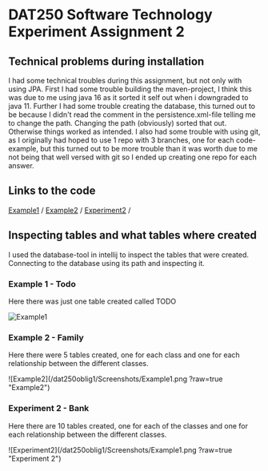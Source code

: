 # DAT250 Software Technology Experiment Assignment 2

## Technical problems during installation

I had some technical troubles during this assignment, but not only with using JPA. First I had some trouble building the maven-project, I think this was due to me 
using java 16 as it sorted it self out when i downgraded to java 11. Further I had some trouble creating the database, this turned out to be because I didn't read 
the comment in the persistence.xml-file telling me to change the path. Changing the path (obviously) sorted that out. Otherwise things worked as intended.
I also had some trouble with using git, as I originally had hoped to use 1 repo with 3 branches, one for each code-example, but this turned out to be more trouble
than it was worth due to me not being that well versed with git so I ended up creating one repo for each answer. 


## Links to the code

[Example1](https://github.com/Gudolv/dat250-jpa-ex1/tree/master) /
[Example2](https://github.com/Gudolv/dat250-jpa-ex1-2/tree/master) /
[Experiment2](https://github.com/Gudolv/dat250-exp2/tree/master) /

## Inspecting tables and what tables where created

I used the database-tool in intellij to inspect the tables that were created. Connecting to the database using its path and inspecting it.

### Example 1 - Todo
Here there was just one table created called TODO

![Example1](/dat250oblig1/Screenshots/Example1.png?raw=true "Example1")

### Example 2 - Family

Here there were 5 tables created, one for each class and  one for each relationship between the different classes. 

![Example2](/dat250oblig1/Screenshots/Example1.png ?raw=true "Example2")

### Experiment 2 - Bank

Here there are 10 tables created, one for each of the classes and one for each relationship between the different classes.

![Experiment2](/dat250oblig1/Screenshots/Example1.png ?raw=true "Experiment 2")



